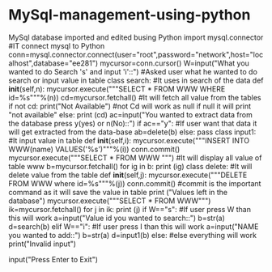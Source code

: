 # MySql-management-using-python
MySql database imported and edited busing Python
import mysql.connector
#IT connect mysql to Python
conn=mysql.connector.connect(user="root",password="network",host="localhost",database="ee281")
mycursor=conn.cursor()
W=input("What you wanted to do Search 's' and input 'i'::")
#Asked user what he wanted to do search or input value in table
class search:
    #It uses in search of the data
    def __init__(self,n):
        mycursor.execute("""SELECT * FROM WWW WHERE id=%s"""%(n))
        cd=mycursor.fetchall()
        #It will fetch all value from the tables
        if not cd:
            print("Not Available")
        #not Cd will work as null if null it will print "not available"
        else:
            print (cd)
            ac=input("You wanted to extract data from the database press y(yes) or n(No)::")
            if ac=="y":
                #If user want that data it will get extracted from the data-base
                ab=delete(b)
            else:
                pass
class input1:
    #It input value in table
    def __init__(self,i):
        mycursor.execute("""INSERT INTO WWW(name) VALUES('%s')"""%(i))
        conn.commit()
        mycursor.execute("""SELECT * FROM WWW """)
        #It will display all value of table www
        b=mycursor.fetchall()
        for ig in b:
            print (ig)
class delete:
    #It will delete value from the table
    def __init__(self,j):
        mycursor.execute("""DELETE FROM WWW where id=%s"""%(j))
        conn.commit()
        #commit is the important command as it will save the value in table
        print ("Values left in the database")
        mycursor.execute("""SELECT * FROM WWW""")
        ik=mycursor.fetchall()
        for j in ik:
            print (j)
if W=="s":
    #If user press W than this will work
    a=input("Value id you wanted to search::")
    b=str(a)
    d=search(b)
elif W=="i":
    #If user press I than this will work
    a=input("NAME you wanted to add::")
    b=str(a)
    d=input1(b)
else:
    #else everything will work
    print("Invalid input")

input("Press Enter to Exit")

